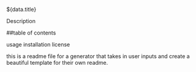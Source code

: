 ${data.title}

Description

##table of contents

usage
installation
license

this is a readme file for a generator that takes in user inputs and create a beautiful template for their own readme.